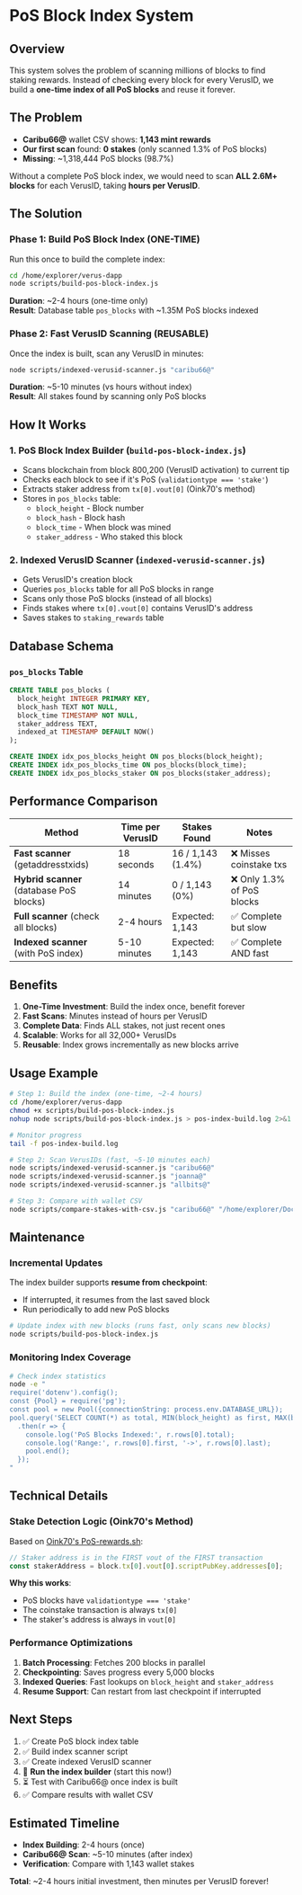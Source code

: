 # PoS Block Index System

## Overview

This system solves the problem of scanning millions of blocks to find staking rewards. Instead of checking every block for every VerusID, we build a **one-time index of all PoS blocks** and reuse it forever.

## The Problem

- **Caribu66@** wallet CSV shows: **1,143 mint rewards**
- **Our first scan** found: **0 stakes** (only scanned 1.3% of PoS blocks)
- **Missing**: ~1,318,444 PoS blocks (98.7%)

Without a complete PoS block index, we would need to scan **ALL 2.6M+ blocks** for each VerusID, taking **hours per VerusID**.

## The Solution

### Phase 1: Build PoS Block Index (ONE-TIME)

Run this once to build the complete index:

```bash
cd /home/explorer/verus-dapp
node scripts/build-pos-block-index.js
```

**Duration**: ~2-4 hours (one-time only)  
**Result**: Database table `pos_blocks` with ~1.35M PoS blocks indexed

### Phase 2: Fast VerusID Scanning (REUSABLE)

Once the index is built, scan any VerusID in minutes:

```bash
node scripts/indexed-verusid-scanner.js "caribu66@"
```

**Duration**: ~5-10 minutes (vs hours without index)  
**Result**: All stakes found by scanning only PoS blocks

## How It Works

### 1. PoS Block Index Builder (`build-pos-block-index.js`)

- Scans blockchain from block 800,200 (VerusID activation) to current tip
- Checks each block to see if it's PoS (`validationtype === 'stake'`)
- Extracts staker address from `tx[0].vout[0]` (Oink70's method)
- Stores in `pos_blocks` table:
  - `block_height` - Block number
  - `block_hash` - Block hash
  - `block_time` - When block was mined
  - `staker_address` - Who staked this block

### 2. Indexed VerusID Scanner (`indexed-verusid-scanner.js`)

- Gets VerusID's creation block
- Queries `pos_blocks` table for all PoS blocks in range
- Scans only those PoS blocks (instead of all blocks)
- Finds stakes where `tx[0].vout[0]` contains VerusID's address
- Saves stakes to `staking_rewards` table

## Database Schema

### `pos_blocks` Table

```sql
CREATE TABLE pos_blocks (
  block_height INTEGER PRIMARY KEY,
  block_hash TEXT NOT NULL,
  block_time TIMESTAMP NOT NULL,
  staker_address TEXT,
  indexed_at TIMESTAMP DEFAULT NOW()
);

CREATE INDEX idx_pos_blocks_height ON pos_blocks(block_height);
CREATE INDEX idx_pos_blocks_time ON pos_blocks(block_time);
CREATE INDEX idx_pos_blocks_staker ON pos_blocks(staker_address);
```

## Performance Comparison

| Method                                   | Time per VerusID | Stakes Found      | Notes                      |
| ---------------------------------------- | ---------------- | ----------------- | -------------------------- |
| **Fast scanner** (getaddresstxids)       | 18 seconds       | 16 / 1,143 (1.4%) | ❌ Misses coinstake txs    |
| **Hybrid scanner** (database PoS blocks) | 14 minutes       | 0 / 1,143 (0%)    | ❌ Only 1.3% of PoS blocks |
| **Full scanner** (check all blocks)      | 2-4 hours        | Expected: 1,143   | ✅ Complete but slow       |
| **Indexed scanner** (with PoS index)     | 5-10 minutes     | Expected: 1,143   | ✅ Complete AND fast       |

## Benefits

1. **One-Time Investment**: Build the index once, benefit forever
2. **Fast Scans**: Minutes instead of hours per VerusID
3. **Complete Data**: Finds ALL stakes, not just recent ones
4. **Scalable**: Works for all 32,000+ VerusIDs
5. **Reusable**: Index grows incrementally as new blocks arrive

## Usage Example

```bash
# Step 1: Build the index (one-time, ~2-4 hours)
cd /home/explorer/verus-dapp
chmod +x scripts/build-pos-block-index.js
nohup node scripts/build-pos-block-index.js > pos-index-build.log 2>&1 &

# Monitor progress
tail -f pos-index-build.log

# Step 2: Scan VerusIDs (fast, ~5-10 minutes each)
node scripts/indexed-verusid-scanner.js "caribu66@"
node scripts/indexed-verusid-scanner.js "joanna@"
node scripts/indexed-verusid-scanner.js "allbits@"

# Step 3: Compare with wallet CSV
node scripts/compare-stakes-with-csv.js "caribu66@" "/home/explorer/Documents/tx_export_1761068678152.csv"
```

## Maintenance

### Incremental Updates

The index builder supports **resume from checkpoint**:

- If interrupted, it resumes from the last saved block
- Run periodically to add new PoS blocks

```bash
# Update index with new blocks (runs fast, only scans new blocks)
node scripts/build-pos-block-index.js
```

### Monitoring Index Coverage

```bash
# Check index statistics
node -e "
require('dotenv').config();
const {Pool} = require('pg');
const pool = new Pool({connectionString: process.env.DATABASE_URL});
pool.query('SELECT COUNT(*) as total, MIN(block_height) as first, MAX(block_height) as last FROM pos_blocks')
  .then(r => {
    console.log('PoS Blocks Indexed:', r.rows[0].total);
    console.log('Range:', r.rows[0].first, '->', r.rows[0].last);
    pool.end();
  });
"
```

## Technical Details

### Stake Detection Logic (Oink70's Method)

Based on [Oink70's PoS-rewards.sh](https://github.com/Oink70/Verus-CLI-tools/blob/main/PoS-rewards.sh):

```javascript
// Staker address is in the FIRST vout of the FIRST transaction
const stakerAddress = block.tx[0].vout[0].scriptPubKey.addresses[0];
```

**Why this works**:

- PoS blocks have `validationtype === 'stake'`
- The coinstake transaction is always `tx[0]`
- The staker's address is always in `vout[0]`

### Performance Optimizations

1. **Batch Processing**: Fetches 200 blocks in parallel
2. **Checkpointing**: Saves progress every 5,000 blocks
3. **Indexed Queries**: Fast lookups on `block_height` and `staker_address`
4. **Resume Support**: Can restart from last checkpoint if interrupted

## Next Steps

1. ✅ Create PoS block index table
2. ✅ Build index scanner script
3. ✅ Create indexed VerusID scanner
4. 🔄 **Run the index builder** (start this now!)
5. ⏳ Test with Caribu66@ once index is built
6. ✅ Compare results with wallet CSV

## Estimated Timeline

- **Index Building**: 2-4 hours (once)
- **Caribu66@ Scan**: ~5-10 minutes (after index)
- **Verification**: Compare with 1,143 wallet stakes

**Total**: ~2-4 hours initial investment, then minutes per VerusID forever!
